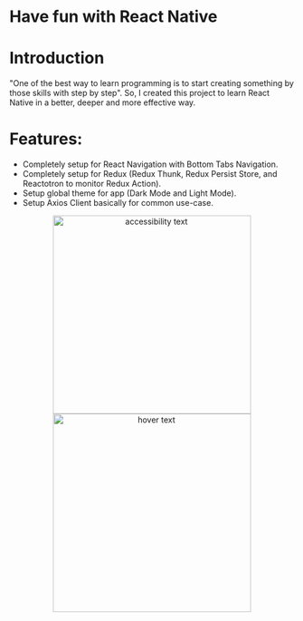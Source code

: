 # Have fun with React Native

# Introduction

"One of the best way to learn programming is to start creating something by those skills with step by step". So, I created this project to learn React Native in a better, deeper and more effective way.

# Features:
- Completely setup for React Navigation with Bottom Tabs Navigation.
- Completely setup for Redux (Redux Thunk, Redux Persist Store, and Reactotron to monitor Redux Action).
- Setup global theme for app (Dark Mode and Light Mode).
- Setup Axios Client basically for common use-case.

<p align="center">  
  <img src="https://github.com/papercoding/reactnative-ThePlayground/blob/master/art/screen_shot_dark_mode.png" width="350" alt="accessibility text">
  <img src="https://github.com/papercoding/reactnative-ThePlayground/blob/master/art/screen_shot_light_mode.png" width="350" title="hover text">
</p>
